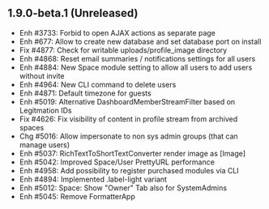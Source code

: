 1.9.0-beta.1 (Unreleased)
----------------------------

- Enh #3733: Forbid to open AJAX actions as separate page
- Enh #677: Allow to create new database and set database port on install
- Fix #4877: Check for writable uploads/profile_image directory
- Enh #4868: Reset email summaries / notifications settings for all users
- Enh #4884: New Space module setting to allow all users to add users without invite
- Enh #4964: New CLI command to delete users 
- Enh #4871: Default timezone for guests
- Enh #5019: Alternative DashboardMemberStreamFilter based on Legitmation IDs
- Fix #4626: Fix visibility of content in profile stream from archived spaces
- Chg #5016: Allow impersonate to non sys admin groups (that can manage users)
- Enh #5037: RichTextToShortTextConverter render image as [Image]
- Enh #5042: Improved Space/User PrettyURL performance
- Enh #4958: Add possibility to register purchased modules via CLI
- Enh #4894: Implemented .label-light variant
- Enh #5012: Space: Show "Owner" Tab also for SystemAdmins
- Enh #5045: Remove FormatterApp
